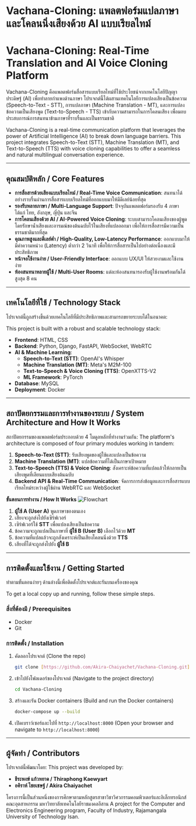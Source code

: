 # Vachana-Cloning: แพลตฟอร์มแปลภาษาและโคลนนิ่งเสียงด้วย AI แบบเรียลไทม์
# Vachana-Cloning: Real-Time Translation and AI Voice Cloning Platform

Vachana-Cloning คือแพลตฟอร์มสื่อสารแบบเรียลไทม์ที่ใช้ประโยชน์จากเทคโนโลยีปัญญาประดิษฐ์ (AI) เพื่อทำลายกำแพงด้านภาษา โปรเจกต์นี้ได้ผสานเทคโนโลยีการแปลงเสียงเป็นข้อความ (Speech-to-Text - STT), การแปลภาษา (Machine Translation - MT), และการแปลงข้อความเป็นเสียงพูด (Text-to-Speech - TTS) เข้ากับความสามารถในการโคลนเสียง เพื่อมอบประสบการณ์การสนทนาข้ามภาษาที่ราบรื่นและเป็นธรรมชาติ

Vachana-Cloning is a real-time communication platform that leverages the power of Artificial Intelligence (AI) to break down language barriers. This project integrates Speech-to-Text (STT), Machine Translation (MT), and Text-to-Speech (TTS) with voice cloning capabilities to offer a seamless and natural multilingual conversation experience.

---

## คุณสมบัติหลัก / Core Features

* **การสื่อสารด้วยเสียงแบบเรียลไทม์ / Real-Time Voice Communication**: สนทนาได้อย่างราบรื่นผ่านการสื่อสารแบบเรียลไทม์ที่ออกแบบมาให้มีดีเลย์น้อยที่สุด
* **รองรับหลายภาษา / Multi-Language Support**: ปัจจุบันแพลตฟอร์มรองรับ 4 ภาษา ได้แก่ ไทย, อังกฤษ, ญี่ปุ่น และจีน
* **การโคลนเสียงด้วย AI / AI-Powered Voice Cloning**: ระบบสามารถโคลนเสียงของผู้พูด โดยรักษาน้ำเสียงและอารมณ์ของต้นฉบับไว้ในเสียงที่แปลออกมา เพื่อให้การสื่อสารมีความเป็นธรรมชาติมากที่สุด
* **คุณภาพสูงและดีเลย์ต่ำ / High-Quality, Low-Latency Performance**: ออกแบบมาให้มีค่าความหน่วง (Latency) ต่ำกว่า 2 วินาที เพื่อให้การสื่อสารเป็นไปอย่างต่อเนื่องและมีประสิทธิภาพ
* **หน้าจอใช้งานง่าย / User-Friendly Interface**: ออกแบบ UX/UI ให้สวยงามและใช้งานง่าย
* **ห้องสนทนาหลายผู้ใช้ / Multi-User Rooms**: แต่ละห้องสนทนารองรับผู้ใช้งานพร้อมกันได้สูงสุด 8 คน

---

## เทคโนโลยีที่ใช้ / Technology Stack

โปรเจกต์นี้ถูกสร้างขึ้นด้วยเทคโนโลยีที่มีประสิทธิภาพและสามารถขยายระบบได้ในอนาคต:

This project is built with a robust and scalable technology stack:

* **Frontend**: HTML, CSS
* **Backend**: Python, Django, FastAPI, WebSocket, WebRTC
* **AI & Machine Learning**:
    * **Speech-to-Text (STT)**: OpenAI's Whisper
    * **Machine Translation (MT)**: Meta's M2M-100
    * **Text-to-Speech & Voice Cloning (TTS)**: OpenXTTS-V2
    * **ML Framework**: PyTorch
* **Database**: MySQL
* **Deployment**: Docker

---

## สถาปัตยกรรมและการทำงานของระบบ / System Architecture and How It Works

สถาปัตยกรรมของแพลตฟอร์มประกอบด้วย 4 โมดูลหลักที่ทำงานร่วมกัน:
The platform's architecture is composed of four primary modules working in tandem:

1.  **Speech-to-Text (STT)**: รับเสียงพูดของผู้ใช้และแปลงเป็นข้อความ
2.  **Machine Translation (MT)**: แปลข้อความที่ได้เป็นภาษาเป้าหมาย
3.  **Text-to-Speech (TTS) & Voice Cloning**: สังเคราะห์ข้อความที่แปลแล้วให้กลายเป็นเสียงพูดที่เลียนแบบเสียงต้นฉบับ
4.  **Backend API & Real-Time Communication**: จัดการการส่งข้อมูลและการสื่อสารแบบเรียลไทม์ระหว่างผู้ใช้ผ่าน WebRTC และ WebSocket

**ขั้นตอนการทำงาน / How It Works**
![Flowchart](https://i.imgur.com/vHblY2k.png)

1.  **ผู้ใช้ A (User A)** พูดภาษาของตนเอง
2.  เสียงจะถูกส่งไปยังเซิร์ฟเวอร์
3.  เซิร์ฟเวอร์ใช้ **STT** เพื่อแปลงเสียงเป็นข้อความ
4.  ข้อความจะถูกแปลเป็นภาษาที่ **ผู้ใช้ B (User B)** เลือกไว้ด้วย **MT**
5.  ข้อความที่แปลแล้วจะถูกสังเคราะห์เป็นเสียงโคลนนิ่งด้วย **TTS**
6.  เสียงที่ได้จะถูกส่งไปยัง **ผู้ใช้ B**

---

## การติดตั้งและใช้งาน / Getting Started

ทำตามขั้นตอนง่ายๆ ด้านล่างนี้เพื่อติดตั้งโปรเจกต์และรันบนเครื่องของคุณ

To get a local copy up and running, follow these simple steps.

### สิ่งที่ต้องมี / Prerequisites

* Docker
* Git

### การติดตั้ง / Installation

1.  คัดลอกโปรเจกต์ (Clone the repo)
    ```sh
    git clone [https://github.com/Akira-Chaiyachet/Vachana-Cloning.git](https://github.com/Akira-Chaiyachet/Vachana-Cloning.git)
    ```
2.  เข้าไปยังโฟลเดอร์ของโปรเจกต์ (Navigate to the project directory)
    ```sh
    cd Vachana-Cloning
    ```
3.  สร้างและรัน Docker containers (Build and run the Docker containers)
    ```sh
    docker-compose up --build
    ```
4.  เปิดเบราว์เซอร์และไปที่ `http://localhost:8000` (Open your browser and navigate to `http://localhost:8000`)

---

## ผู้จัดทำ / Contributors

โปรเจกต์นี้พัฒนาโดย:
This project was developed by:

* **ธีระพงษ์ แก้วหยาด / Thiraphong Kaewyart**
* **อคิราห์ ไชยเชษฐ์ / Akira Chaiyachet**

โครงการนี้เป็นส่วนหนึ่งของการศึกษาตามหลักสูตรสาขาวิชาวิศวกรรมคอมพิวเตอร์และอิเล็กทรอนิกส์ คณะอุตสาหกรรม มหาวิทยาลัยเทคโนโลยีราชมงคลอีสาน
A project for the Computer and Electronics Engineering program, Faculty of Industry, Rajamangala University of Technology Isan.
